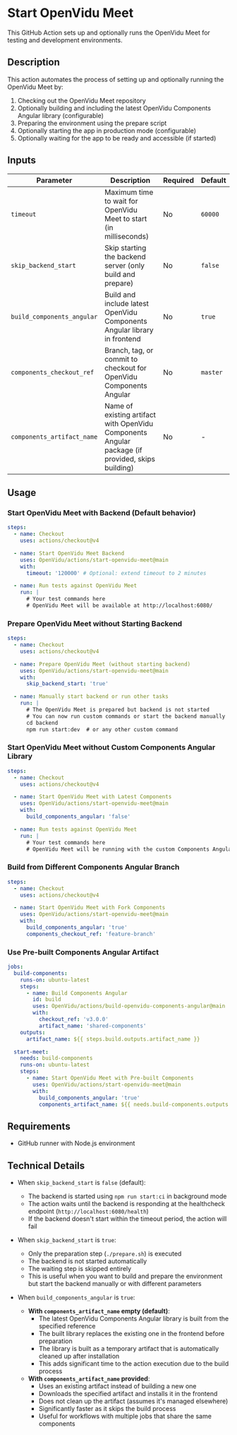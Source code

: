 # Start OpenVidu Meet

This GitHub Action sets up and optionally runs the OpenVidu Meet for testing and development environments.

## Description

This action automates the process of setting up and optionally running the OpenVidu Meet by:

1. Checking out the OpenVidu Meet repository
2. Optionally building and including the latest OpenVidu Components Angular library (configurable)
3. Preparing the environment using the prepare script
4. Optionally starting the app in production mode (configurable)
5. Optionally waiting for the app to be ready and accessible (if started)

## Inputs

| Parameter                  | Description                                                                                      | Required | Default  |
| -------------------------- | ------------------------------------------------------------------------------------------------ | -------- | -------- |
| `timeout`                  | Maximum time to wait for OpenVidu Meet to start (in milliseconds)                                | No       | `60000`  |
| `skip_backend_start`       | Skip starting the backend server (only build and prepare)                                        | No       | `false`  |
| `build_components_angular` | Build and include latest OpenVidu Components Angular library in frontend                         | No       | `true`   |
| `components_checkout_ref`  | Branch, tag, or commit to checkout for OpenVidu Components Angular                               | No       | `master` |
| `components_artifact_name` | Name of existing artifact with OpenVidu Components Angular package (if provided, skips building) | No       | -        |

## Usage

### Start OpenVidu Meet with Backend (Default behavior)

```yaml
steps:
  - name: Checkout
    uses: actions/checkout@v4

  - name: Start OpenVidu Meet Backend
    uses: OpenVidu/actions/start-openvidu-meet@main
    with:
      timeout: '120000' # Optional: extend timeout to 2 minutes

  - name: Run tests against OpenVidu Meet
    run: |
      # Your test commands here
      # OpenVidu Meet will be available at http://localhost:6080/
```

### Prepare OpenVidu Meet without Starting Backend

```yaml
steps:
  - name: Checkout
    uses: actions/checkout@v4

  - name: Prepare OpenVidu Meet (without starting backend)
    uses: OpenVidu/actions/start-openvidu-meet@main
    with:
      skip_backend_start: 'true'

  - name: Manually start backend or run other tasks
    run: |
      # The OpenVidu Meet is prepared but backend is not started
      # You can now run custom commands or start the backend manually
      cd backend
      npm run start:dev  # or any other custom command
```

### Start OpenVidu Meet without Custom Components Angular Library

```yaml
steps:
  - name: Checkout
    uses: actions/checkout@v4

  - name: Start OpenVidu Meet with Latest Components
    uses: OpenVidu/actions/start-openvidu-meet@main
    with:
      build_components_angular: 'false'

  - name: Run tests against OpenVidu Meet
    run: |
      # Your test commands here
      # OpenVidu Meet will be running with the custom Components Angular library
```

### Build from Different Components Angular Branch

```yaml
steps:
  - name: Checkout
    uses: actions/checkout@v4

  - name: Start OpenVidu Meet with Fork Components
    uses: OpenVidu/actions/start-openvidu-meet@main
    with:
      build_components_angular: 'true'
      components_checkout_ref: 'feature-branch'
```

### Use Pre-built Components Angular Artifact

```yaml
jobs:
  build-components:
    runs-on: ubuntu-latest
    steps:
      - name: Build Components Angular
        id: build
        uses: OpenVidu/actions/build-openvidu-components-angular@main
        with:
          checkout_ref: 'v3.0.0'
          artifact_name: 'shared-components'
    outputs:
      artifact_name: ${{ steps.build.outputs.artifact_name }}

  start-meet:
    needs: build-components
    runs-on: ubuntu-latest
    steps:
      - name: Start OpenVidu Meet with Pre-built Components
        uses: OpenVidu/actions/start-openvidu-meet@main
        with:
          build_components_angular: 'true'
          components_artifact_name: ${{ needs.build-components.outputs.artifact_name }}
```

## Requirements

- GitHub runner with Node.js environment

## Technical Details

- When `skip_backend_start` is `false` (default):

  - The backend is started using `npm run start:ci` in background mode
  - The action waits until the backend is responding at the healthcheck endpoint (`http://localhost:6080/health`)
  - If the backend doesn't start within the timeout period, the action will fail

- When `skip_backend_start` is `true`:

  - Only the preparation step (`./prepare.sh`) is executed
  - The backend is not started automatically
  - The waiting step is skipped entirely
  - This is useful when you want to build and prepare the environment but start the backend manually or with different parameters

- When `build_components_angular` is `true`:
  - **With `components_artifact_name` empty (default)**:
    - The latest OpenVidu Components Angular library is built from the specified reference
    - The built library replaces the existing one in the frontend before preparation
    - The library is built as a temporary artifact that is automatically cleaned up after installation
    - This adds significant time to the action execution due to the build process
  - **With `components_artifact_name` provided**:
    - Uses an existing artifact instead of building a new one
    - Downloads the specified artifact and installs it in the frontend
    - Does not clean up the artifact (assumes it's managed elsewhere)
    - Significantly faster as it skips the build process
    - Useful for workflows with multiple jobs that share the same components
